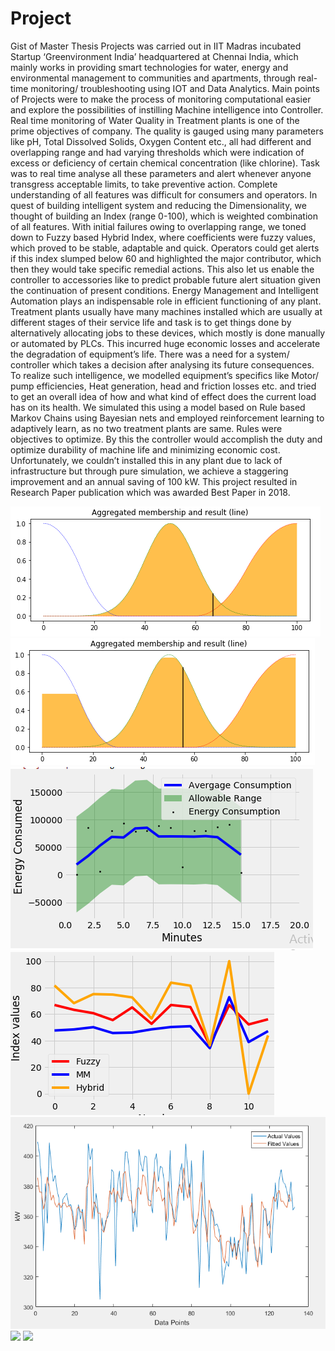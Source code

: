 # Project
Gist of Master Thesis
Projects was carried out in IIT Madras incubated Startup ‘Greenvironment India’ headquartered at Chennai India, which mainly works in providing smart technologies for water, energy and environmental management to communities and apartments, through real-time monitoring/ troubleshooting using IOT and Data Analytics.
Main points of Projects were to make the process of monitoring computational easier and explore the possibilities of instilling Machine intelligence into Controller.
Real time monitoring of Water Quality in Treatment plants is one of the prime objectives of company. The quality is gauged using many parameters like pH, Total Dissolved Solids, Oxygen Content etc., all had different and overlapping range and had varying thresholds which were indication of excess or deficiency of certain chemical concentration (like chlorine).
Task was to real time analyse all these parameters and alert whenever anyone transgress acceptable limits, to take preventive action. Complete understanding of all features was difficult for consumers and operators. In quest of building intelligent system and reducing the Dimensionality, we thought of building an Index (range 0-100), which is weighted combination of all features. With initial failures owing to overlapping range, we toned down to Fuzzy based Hybrid Index, where coefficients were fuzzy values, which proved to be stable, adaptable and quick. Operators could get alerts if this index slumped below 60 and highlighted the major contributor, which then they would take specific remedial actions. This also let us enable the controller to accessories like to predict probable future alert situation given the continuation of present conditions.
Energy Management and Intelligent Automation plays an indispensable role in efficient functioning of any plant. Treatment plants usually have many machines installed which are usually at different stages of their service life and task is to get things done by alternatively allocating jobs to these devices, which mostly is done manually or automated by PLCs.
This incurred huge economic losses and accelerate the degradation of equipment’s life. There was a need for a system/ controller which takes a decision after analysing its future consequences.
To realize such intelligence, we modelled equipment’s specifics like Motor/ pump efficiencies, Heat generation, head and friction losses etc. and tried to get an overall idea of how and what kind of effect does the current load has on its health. We simulated this using a model based on Rule based Markov Chains using Bayesian nets and employed reinforcement learning to adaptively learn, as no two treatment plants are same. Rules were objectives to optimize.
By this the controller would accomplish the duty and optimize durability of machine life and minimizing economic cost. Unfortunately, we couldn’t installed this in any plant due to lack of infrastructure but through pure simulation, we achieve a staggering improvement and an annual saving of 100 kW.
This project resulted in Research Paper publication which was awarded Best Paper in 2018.

![](images/g1.png)
![](images/g2.png)
![](images/g3.png)
![](images/g4.png)
![](images/g5.png)
![](images/g6.png)
![](images/g7.png)
